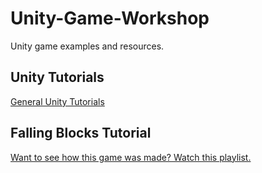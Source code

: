 # Unity-Game-Workshop
Unity game examples and resources.
## Unity Tutorials
[General Unity Tutorials](https://www.youtube.com/watch?v=_cCGBMmMOFw&list=PLFt_AvWsXl0fnA91TcmkRyhhixX9CO3Lw)

## Falling Blocks Tutorial
[Want to see how this game was made? Watch this playlist.](https://www.youtube.com/watch?v=OspvMh3UWPU&index=14&list=PLFt_AvWsXl0fnA91TcmkRyhhixX9CO3Lw)
